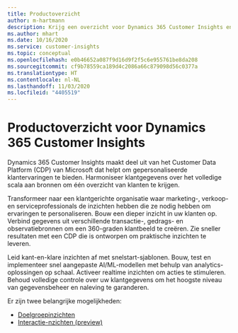```yaml
---
title: Productoverzicht
author: m-hartmann
description: Krijg een overzicht voor Dynamics 365 Customer Insights en de mogelijkheden ervan.
ms.author: mhart
ms.date: 10/16/2020
ms.service: customer-insights
ms.topic: conceptual
ms.openlocfilehash: e0b46652a087f9d16d9f2f5c6e955761be8da208
ms.sourcegitcommit: cf9b78559ca189d4c2086a66c879098d56c0377a
ms.translationtype: HT
ms.contentlocale: nl-NL
ms.lasthandoff: 11/03/2020
ms.locfileid: "4405519"
---
```

# <a name="product-overview-for-dynamics-365-customer-insights"></a>Productoverzicht voor Dynamics 365 Customer Insights

Dynamics 365 Customer Insights maakt deel uit van het Customer Data Platform (CDP) van Microsoft dat helpt om gepersonaliseerde klantervaringen te bieden. Harmoniseer klantgegevens over het volledige scala aan bronnen om één overzicht van klanten te krijgen. 

Transformeer naar een klantgerichte organisatie waar marketing-, verkoop- en serviceprofessionals de inzichten hebben die ze nodig hebben om ervaringen te personaliseren. Bouw een dieper inzicht in uw klanten op. Verbind gegevens uit verschillende transactie-, gedrags- en observatiebronnen om een 360-graden klantbeeld te creëren. Zie sneller resultaten met een CDP die is ontworpen om praktische inzichten te leveren. 

Leid kant-en-klare inzichten af met snelstart-sjablonen. Bouw, test en implementeer snel aangepaste AI/ML-modellen met behulp van analytics-oplossingen op schaal. Activeer realtime inzichten om acties te stimuleren. Behoud volledige controle over uw klantgegevens om het hoogste niveau van gegevensbeheer en naleving te garanderen. 

Er zijn twee belangrijke mogelijkheden: 

- [Doelgroepinzichten](audience-insights/overview.md)
- [Interactie-nzichten (preview)](engagement-insights/index.yml)
 